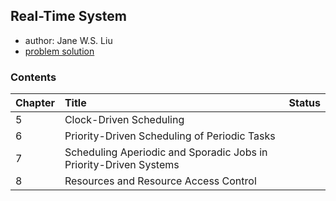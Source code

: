 ## Real-Time System

- author:  Jane W.S. Liu
- [problem solution](https://www.scribd.com/doc/180716121/solution-manual-real-time-system-bt-jane-w-s-liu-solution-manual-pdf)

### Contents
| Chapter| Title| Status|
|:-------|:-----|:------|
|5|Clock-Driven Scheduling| |
|6|Priority-Driven Scheduling of Periodic Tasks| |
|7|Scheduling Aperiodic and Sporadic Jobs in Priority-Driven Systems| |
|8|Resources and Resource Access Control| |
